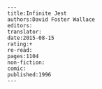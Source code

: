 
    ---
    title:Infinite Jest
    authors:David Foster Wallace
    editors:
    translator:
    date:2015-08-15
    rating:+
    re-read:
    pages:1104
    non-fiction:
    comic:
    published:1996
    ---

    